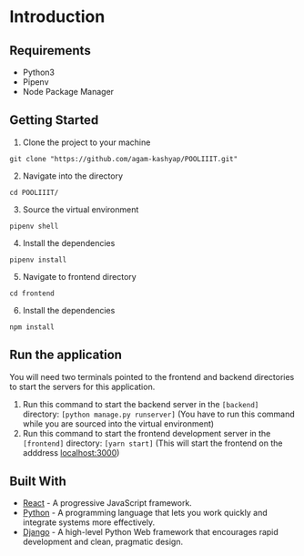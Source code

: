 # Introduction

## Requirements
* Python3
* Pipenv
* Node Package Manager

## Getting Started
1. Clone the project to your machine
```shell
git clone "https://github.com/agam-kashyap/POOLIIIT.git"
```
2. Navigate into the directory
```shell
cd POOLIIIT/
```
3. Source the virtual environment
```shell
pipenv shell
```
4. Install the dependencies
```shell
pipenv install
```
5. Navigate to frontend directory
```shell
cd frontend
```
6. Install the dependencies
```shell
npm install
```

## Run the application
You will need two terminals pointed to the frontend and backend directories to start the servers for this application.

1. Run this command to start the backend server in the ```[backend]``` directory: ```[python manage.py runserver]``` (You have to run this command while you are sourced into the virtual environment)
2. Run this command to start the frontend development server in the ```[frontend]``` directory: ```[yarn start]``` (This will start the frontend on the adddress [localhost:3000](http://localhost:3000))

## Built With

* [React](https://reactjs.org) - A progressive JavaScript framework.
* [Python](https://www.python.org/) - A programming language that lets you work quickly and integrate systems more effectively.
* [Django](http://djangoproject.org/) - A high-level Python Web framework that encourages rapid development and clean, pragmatic design.


